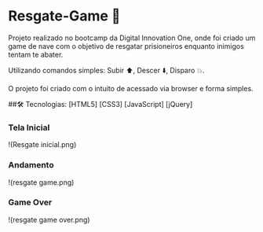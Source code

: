 # Resgate-Game 🚁
Projeto realizado no bootcamp da Digital Innovation One, onde foi criado um game de nave
com o objetivo de resgatar prisioneiros enquanto inimigos tentam te abater.

Utilizando comandos simples:
Subir ⬆️,
Descer ⬇️,
Disparo 💥.

O projeto foi criado com o intuito de acessado via browser e forma simples.

##🛠 Tecnologias:
[HTML5]
[CSS3]
[JavaScript]
[jQuery]

### Tela Inicial
  !(Resgate inicial.png)

### Andamento
  !(resgate game.png)

### Game Over
  !(resgate game over.png)
